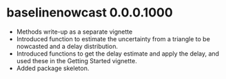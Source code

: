 # baselinenowcast 0.0.0.1000

-   Methods write-up as a separate vignette
-   Introduced function to estimate the uncertainty from a triangle to be nowcasted and a delay distribution.
-   Introduced functions to get the delay estimate and apply the delay, and used these in the Getting Started vignette.
-   Added package skeleton.
